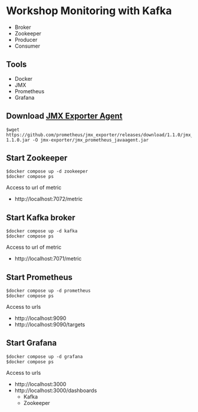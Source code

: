 # Workshop Monitoring with Kafka
* Broker
* Zookeeper
* Producer
* Consumer

## Tools
* Docker
* JMX
* Prometheus
* Grafana


## Download [JMX Exporter Agent](https://github.com/prometheus/jmx_exporter)
```
$wget https://github.com/prometheus/jmx_exporter/releases/download/1.1.0/jmx_prometheus_javaagent-1.1.0.jar -O jmx-exporter/jmx_prometheus_javaagent.jar
```

## Start Zookeeper  
```
$docker compose up -d zookeeper
$docker compose ps
```  

Access to url of metric
- http://localhost:7072/metric

## Start Kafka broker
```
$docker compose up -d kafka
$docker compose ps
```  

Access to url of metric
- http://localhost:7071/metric

## Start Prometheus

```
$docker compose up -d prometheus
$docker compose ps
```
Access to urls
- http://localhost:9090
- http://localhost:9090/targets

## Start Grafana
```
$docker compose up -d grafana
$docker compose ps
```
Access to urls
- http://localhost:3000
- http://localhost:3000/dashboards
  * Kafka 
  * Zookeeper
